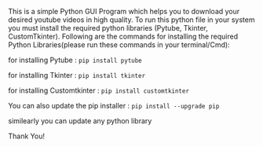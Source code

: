 This is a simple Python GUI Program which helps you to download your desired youtube videos in high quality.
To run this python file in your system you must install the required python libraries (Pytube, Tkinter, CustomTkinter).
Following are the commands for installing the required Python Libraries(please run these commands in your terminal/Cmd):

for installing Pytube :
```pip install pytube```

for installing Tkinter :
```pip install tkinter```

for installing Customtkinter :
```pip install customtkinter```

You can also update the pip installer :
```pip install --upgrade pip```

similearly you can update any python library

Thank You!

